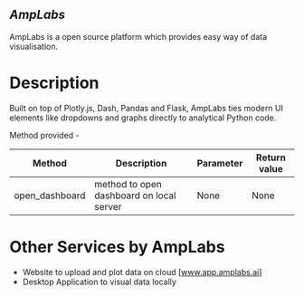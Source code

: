 ## _AmpLabs_

AmpLabs is a open source platform which provides easy way of data visualisation. 


# Description 

Built on top of Plotly.js, Dash, Pandas and Flask, AmpLabs ties modern UI elements like dropdowns and graphs directly to analytical Python code. 


Method provided - 

| Method | Description | Parameter | Return value |
| ------ | ----------- | --------- | ------------ |
| open_dashboard | method to open dashboard on local server | None | None |



# Other Services by AmpLabs
- Website to upload and plot data on cloud [www.app.amplabs.ai]
- Desktop Application to visual data locally 
